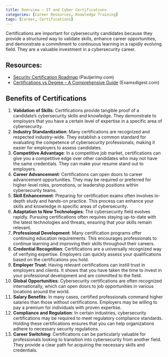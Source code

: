 ```yaml
---
title: Overview – IT and Cyber Certifications
categories: [Career Resources, Knowledge Training]
tags: [Career, Certifications]
---
```

Certifications are important for cybersecurity candidates because they provide a structured way to validate skills, enhance career opportunities, and demonstrate a commitment to continuous learning in a rapidly evolving field. They are a valuable investment in a cybersecurity career.


## Resources:

- [Security Certification Roadmap](https://pauljerimy.com/security-certification-roadmap) (Pauljerimy.com) 
- [Certifications vs Degree – A Comprehensive Guide](https://examsdigest.com/choosing-your-path-in-it-certifications-vs-degree-a-comprehensive-guide) (Examsdigest.com) 

## Benefits of Certifications
1. **Validation of Skills**: Certifications provide tangible proof of a candidate’s cybersecurity skills and knowledge. They demonstrate to employers that you have a certain level of expertise in a specific area of cybersecurity.
2. **Industry Standardization**: Many certifications are recognized and respected industry-wide. They establish a common standard for evaluating the competence of cybersecurity professionals, making it easier for employers to assess candidates.
3. **Competitive Advantage**: In a competitive job market, certifications can give you a competitive edge over other candidates who may not have the same credentials. They can make your resume stand out to employers.
4. **Career Advancement**: Certifications can open doors to career advancement opportunities. They may be required or preferred for higher-level roles, promotions, or leadership positions within cybersecurity teams.
5. **Skill Enhancement**: Preparing for certification exams often involves in-depth study and hands-on practice. This process can enhance your skills and knowledge in specific areas of cybersecurity.
6. **Adaptation to New Technologies**: The cybersecurity field evolves rapidly. Pursuing certifications often requires staying up-to-date with the latest technologies and threats, ensuring that your skills remain relevant.
7. **Professional Development**: Many certification programs offer continuing education requirements. This encourages professionals to continue learning and improving their skills throughout their careers.
8. **Credential Recognition**: Certifications are a universally recognized way of verifying expertise. Employers can quickly assess your qualifications based on the certifications you hold.
9. **Employer Trust**: Having relevant certifications can instill trust in employers and clients. It shows that you have taken the time to invest in your professional development and are committed to the field.
10. **Global Opportunities**: Cybersecurity certifications are often recognized internationally, which can open doors to job opportunities in various locations around the world.
11. **Salary Benefits**: In many cases, certified professionals command higher salaries than those without certifications. Employers may be willing to pay a premium for individuals with proven expertise.
12. **Compliance and Regulation**: In certain industries, cybersecurity certifications may be required to meet regulatory compliance standards. Holding these certifications ensures that you can help organizations adhere to necessary security regulations.
13. **Career Switching**: Certifications can be particularly valuable for professionals looking to transition into cybersecurity from another field. They provide a clear path for acquiring the necessary skills and credentials.
